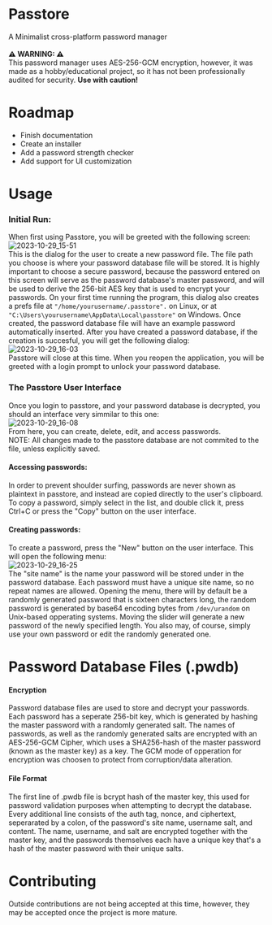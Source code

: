 # Passtore
A Minimalist cross-platform password manager<br><br>
<b>⚠ WARNING: ⚠</b><br> This password manager uses AES-256-GCM encryption, however, it was made as a hobby/educational project, so it has not been professionally audited for security. <b>Use with caution!</b>

# Roadmap
<ul>
  <li>Finish documentation</li>
  <li>Create an installer</li>
  <li>Add a password strength checker</li>
  <li>Add support for UI customization</li>
</ul>

# Usage
### Initial Run:
When first using Passtore, you will be greeted with the following screen: <br>
![2023-10-29_15-51](https://github.com/DrewRoss5/passtore/assets/145530440/fb815ed4-0332-4fa6-bd13-bdd3a30cf1ef)
<br>This is the dialog for the user to create a new password file. The file path you choose is where your password database file will be stored.  It is highly important to choose a secure password, because the password entered on this screen will serve as the password database's master password, and will be used to derive the 256-bit AES key that is used to encrypt your passwords. On your first time running the program, this dialog also creates a prefs file at <code>"/home/yourusername/.passtore".</code> on Linux, or at <code>"C:\Users\yourusername\AppData\Local\passtore"</code> on Windows. Once created, the password database file will have an example password automatically inserted. After you have created a password database, if the creation is succesful, you will get the following dialog:<br>![2023-10-29_16-03](https://github.com/DrewRoss5/passtore/assets/145530440/b11f143b-7588-4271-afbe-c64af290711c)<br>Passtore will close at this time. When you reopen the application, you will be greeted with a login prompt to unlock your password database.

### The Passtore User Interface
Once you login to passtore, and your password database is decrypted, you should an interface very simmilar to this one:<br>
![2023-10-29_16-08](https://github.com/DrewRoss5/passtore/assets/145530440/3d4b52f1-b3d8-4f28-b540-50624873afbe)
<br>
From here, you can create, delete, edit, and access passwords.<br>
NOTE: All changes made to the passtore database are not commited to the file, unless explicitly saved.
#### Accessing passwords:
In order to prevent shoulder surfing, passwords are never shown as plaintext in passtore, and instead are copied directly to the user's clipboard. To copy a password, simply select in the list, and double click it, press Ctrl+C or press the "Copy" button on the user interface.
#### Creating passwords:
To create a password, press the "New" button on the user interface. This will open the following menu:<br>
![2023-10-29_16-25](https://github.com/DrewRoss5/passtore/assets/145530440/ae0990c0-42e8-4452-a5b3-1a4cd5f80f1f)<br>
The "site name" is the name your password will be stored under in the password database. Each password must have a unique site name, so no repeat names are allowed. Opening the menu, there will by default be a randomly generated password that is sixteen characters long, the random password is generated by base64 encoding bytes from <code>/dev/urandom</code> on Unix-based opperating systems. Moving the slider will generate a new password of the newly specified length. You also may, of course, simply use your own password or edit the randomly generated one. 


# Password Database Files (.pwdb)
#### Encryption
Password database files are used to store and decrypt your passwords. Each password has a seperate 256-bit key, which is generated by hashing the master password with a randomly generated salt. The names of passwords, as well as the randomly generated salts are encrypted with an AES-256-GCM Cipher, which uses a SHA256-hash of the master password (known as the master key) as a key. The GCM mode of opperation for encryption was choosen to protect from corruption/data alteration.
#### File Format
The first line of .pwdb file is bcrypt hash of the master key, this used for password validation purposes when attempting to decrypt the database. Every additional line consists of the auth tag, nonce, and ciphertext, seperarated by a colon, of the password's site name, username salt, and content. The name, username, and salt are encrypted together with the master key, and the passwords themselves each have a unique key that's a hash of the master password with their unique salts. 

 # Contributing
Outside contributions are not being accepted at this time, however, they may be accepted once the project is more mature. 




